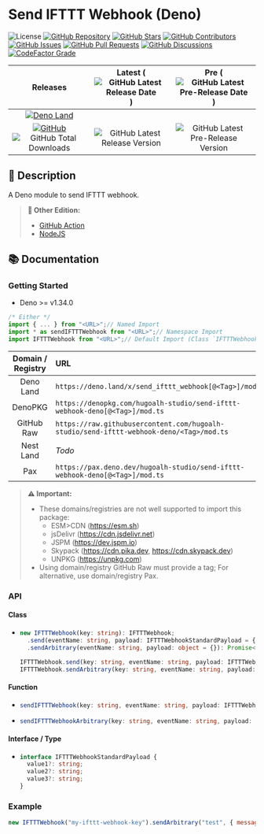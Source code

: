 # Send IFTTT Webhook (Deno)

![License](https://img.shields.io/static/v1?label=License&message=MIT&style=flat-square "License")
[![GitHub Repository](https://img.shields.io/badge/Repository-181717?logo=github&logoColor=ffffff&style=flat-square "GitHub Repository")](https://github.com/hugoalh-studio/send-ifttt-webhook-deno)
[![GitHub Stars](https://img.shields.io/github/stars/hugoalh-studio/send-ifttt-webhook-deno?label=Stars&logo=github&logoColor=ffffff&style=flat-square "GitHub Stars")](https://github.com/hugoalh-studio/send-ifttt-webhook-deno/stargazers)
[![GitHub Contributors](https://img.shields.io/github/contributors/hugoalh-studio/send-ifttt-webhook-deno?label=Contributors&logo=github&logoColor=ffffff&style=flat-square "GitHub Contributors")](https://github.com/hugoalh-studio/send-ifttt-webhook-deno/graphs/contributors)
[![GitHub Issues](https://img.shields.io/github/issues-raw/hugoalh-studio/send-ifttt-webhook-deno?label=Issues&logo=github&logoColor=ffffff&style=flat-square "GitHub Issues")](https://github.com/hugoalh-studio/send-ifttt-webhook-deno/issues)
[![GitHub Pull Requests](https://img.shields.io/github/issues-pr-raw/hugoalh-studio/send-ifttt-webhook-deno?label=Pull%20Requests&logo=github&logoColor=ffffff&style=flat-square "GitHub Pull Requests")](https://github.com/hugoalh-studio/send-ifttt-webhook-deno/pulls)
[![GitHub Discussions](https://img.shields.io/github/discussions/hugoalh-studio/send-ifttt-webhook-deno?label=Discussions&logo=github&logoColor=ffffff&style=flat-square "GitHub Discussions")](https://github.com/hugoalh-studio/send-ifttt-webhook-deno/discussions)
[![CodeFactor Grade](https://img.shields.io/codefactor/grade/github/hugoalh-studio/send-ifttt-webhook-deno?label=Grade&logo=codefactor&logoColor=ffffff&style=flat-square "CodeFactor Grade")](https://www.codefactor.io/repository/github/hugoalh-studio/send-ifttt-webhook-deno)

| **Releases** | **Latest** (![GitHub Latest Release Date](https://img.shields.io/github/release-date/hugoalh-studio/send-ifttt-webhook-deno?label=&style=flat-square "GitHub Latest Release Date")) | **Pre** (![GitHub Latest Pre-Release Date](https://img.shields.io/github/release-date-pre/hugoalh-studio/send-ifttt-webhook-deno?label=&style=flat-square "GitHub Latest Pre-Release Date")) |
|:-:|:-:|:-:|
| [![Deno Land](https://img.shields.io/badge/Deno%20Land-000000?logo=deno&logoColor=ffffff&style=flat-square "Deno Land")](https://deno.land/x/send_ifttt_webhook) |  |  |
| [![GitHub](https://img.shields.io/badge/GitHub-181717?logo=github&logoColor=ffffff&style=flat-square "GitHub")](https://github.com/hugoalh-studio/send-ifttt-webhook-deno/releases) ![GitHub Total Downloads](https://img.shields.io/github/downloads/hugoalh-studio/send-ifttt-webhook-deno/total?label=&style=flat-square "GitHub Total Downloads") | ![GitHub Latest Release Version](https://img.shields.io/github/release/hugoalh-studio/send-ifttt-webhook-deno?sort=semver&label=&style=flat-square "GitHub Latest Release Version") | ![GitHub Latest Pre-Release Version](https://img.shields.io/github/release/hugoalh-studio/send-ifttt-webhook-deno?include_prereleases&sort=semver&label=&style=flat-square "GitHub Latest Pre-Release Version") |

## 📝 Description

A Deno module to send IFTTT webhook.

> **🔗 Other Edition:**
>
> - [GitHub Action](https://github.com/hugoalh/send-ifttt-webhook-ghaction)
> - [NodeJS](https://github.com/hugoalh-studio/send-ifttt-webhook-nodejs)

## 📚 Documentation

### Getting Started

- Deno >= v1.34.0

```ts
/* Either */
import { ... } from "<URL>";// Named Import
import * as sendIFTTTWebhook from "<URL>";// Namespace Import
import IFTTTWebhook from "<URL>";// Default Import (Class `IFTTTWebhook`)
```

| **Domain / Registry** | **URL** |
|:-:|:--|
| Deno Land | `https://deno.land/x/send_ifttt_webhook[@<Tag>]/mod.ts` |
| DenoPKG | `https://denopkg.com/hugoalh-studio/send-ifttt-webhook-deno[@<Tag>]/mod.ts` |
| GitHub Raw | `https://raw.githubusercontent.com/hugoalh-studio/send-ifttt-webhook-deno/<Tag>/mod.ts` |
| Nest Land | *Todo* |
| Pax | `https://pax.deno.dev/hugoalh-studio/send-ifttt-webhook-deno[@<Tag>]/mod.ts` |

> **⚠ Important:**
>
> - These domains/registries are not well supported to import this package:
>   - ESM>CDN (https://esm.sh)
>   - jsDelivr (https://cdn.jsdelivr.net)
>   - JSPM (https://dev.jspm.io)
>   - Skypack (https://cdn.pika.dev, https://cdn.skypack.dev)
>   - UNPKG (https://unpkg.com)
> - Using domain/registry GitHub Raw must provide a tag; For alternative, use domain/registry Pax.

### API

#### Class

- ```ts
  new IFTTTWebhook(key: string): IFTTTWebhook;
    .send(eventName: string, payload: IFTTTWebhookStandardPayload = {}): Promise<Response>;
    .sendArbitrary(eventName: string, payload: object = {}): Promise<Response>;

  IFTTTWebhook.send(key: string, eventName: string, payload: IFTTTWebhookStandardPayload = {}): Promise<Response>;
  IFTTTWebhook.sendArbitrary(key: string, eventName: string, payload: object = {}): Promise<Response>;
  ```

#### Function

- ```ts
  sendIFTTTWebhook(key: string, eventName: string, payload: IFTTTWebhookStandardPayload = {}): Promise<Response>;
  ```
- ```ts
  sendIFTTTWebhookArbitrary(key: string, eventName: string, payload: object = {}): Promise<Response>;
  ```

#### Interface / Type

- ```ts
  interface IFTTTWebhookStandardPayload {
    value1?: string;
    value2?: string;
    value3?: string;
  }
  ```

### Example

```js
new IFTTTWebhook("my-ifttt-webhook-key").sendArbitrary("test", { message: "Hello, world!" });
```
